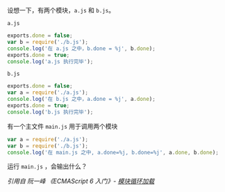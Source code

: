 设想一下，有两个模块，`a.js` 和 `b.js`。



`a.js`

```js
exports.done = false;
var b = require('./b.js');
console.log('在 a.js 之中，b.done = %j', b.done);
exports.done = true;
console.log('a.js 执行完毕');
```



`b.js`

```js
exports.done = false;
var a = require('./a.js');
console.log('在 b.js 之中，a.done = %j', a.done);
exports.done = true;
console.log('b.js 执行完毕');
```



有一个主文件 `main.js` 用于调用两个模块

```js
var a = require('./a.js');
var b = require('./b.js');
console.log('在 main.js 之中, a.done=%j, b.done=%j', a.done, b.done);
```



运行 `main.js` ，会输出什么？







*引用自 阮一峰 《ECMAScript 6 入门》- [模块循环加载](http://es6.ruanyifeng.com/#docs/module-loader#CommonJS-模块的循环加载)*
